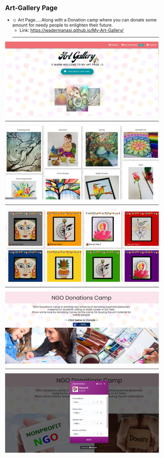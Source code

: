 ## Art-Gallery Page
- ☺️ Art Page.....Along with a Donation camp where you can donate some amount for needy people to enlighten their future.
  - Link: https://wadermanasi.github.io/My-Art-Gallery/
  ---
![](https://github.com/WaderManasi/My-Art-Gallery/blob/main/1.JPG)


---
![](2.JPG)

---
![](3.JPG)

---
![](4.JPG)

---
![](5.JPG)
